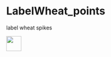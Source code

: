 # LabelWheat_points
label wheat spikes


<img src="https://media.giphy.com/media/vFKqnCdLPNOKc/giphy.gif" width="40" height="40" />
